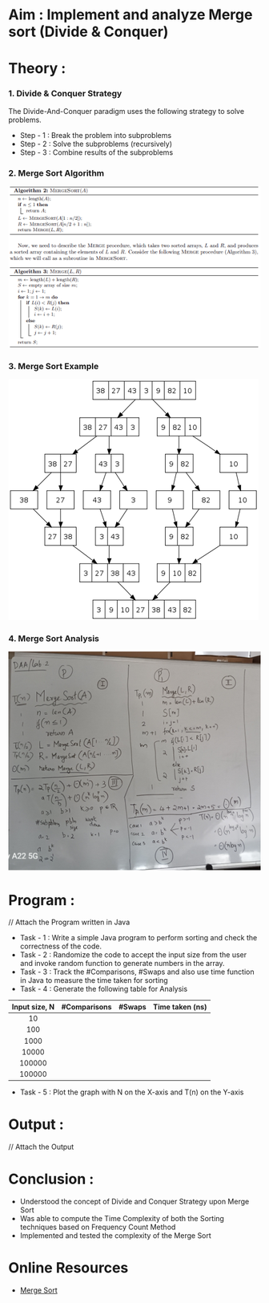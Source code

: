 # Aim : Implement and analyze Merge sort  (Divide & Conquer)
  
# Theory : 

### 1. Divide & Conquer Strategy
The Divide-And-Conquer paradigm uses the following strategy to solve problems.
- Step - 1 : Break the problem into subproblems
- Step - 2 : Solve the subproblems (recursively)
- Step - 3 : Combine results of the subproblems

### 2. Merge Sort Algorithm

![Algorithm](https://github.com/LifnaJos/Design-Analysis-of-Algorithm-Lab/blob/main/Experiments/Merge-Sort-Algo.png)

### 3. Merge Sort Example

![Example](https://github.com/LifnaJos/Design-Analysis-of-Algorithm-Lab/blob/main/Experiments/Merge-Sort-example.png)

### 4. Merge Sort Analysis

![Analysis](https://github.com/LifnaJos/Design-Analysis-of-Algorithm-Lab/blob/main/Experiments/MergeSort-Analysis.jpg)

# Program : 
// Attach the Program written in Java
- Task - 1 : Write a simple Java program to perform sorting and check the correctness of the code.
- Task - 2 : Randomize the code to accept the input size from the user and invoke random function to generate numbers in the array.
- Task - 3 : Track the #Comparisons, #Swaps and also use time function in Java to measure the time taken for sorting
- Task - 4 : Generate the following table for Analysis
  
| Input size, N | #Comparisons | #Swaps  | Time taken (ns) |
| :-------------:| :--------: | :--------------:  | :----------: |
| 10             |    |   |  |  |
| 100             |    |   |  |  |
| 1000             |    |   |  |  |
| 10000             |    |   |  |  |
| 100000             |    |   |  |  |
| 100000             |    |   |  |  |

- Task - 5 : Plot the graph with N on the X-axis and T(n) on the Y-axis
  
# Output :
// Attach the Output

# Conclusion : 
* Understood the concept of Divide and Conquer Strategy upon Merge Sort
* Was able to compute the Time Complexity of both the Sorting techniques based on Frequency Count Method
* Implemented and tested the complexity of the Merge Sort

# Online Resources
* [Merge Sort](https://web.stanford.edu/class/archive/cs/cs161/cs161.1176/Lectures/CS161Lecture02.pdf)
